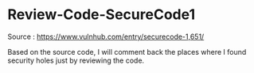 # Review-Code-SecureCode1
Source : https://www.vulnhub.com/entry/securecode-1,651/


Based on the source code, I will comment back the places where I found security holes just by reviewing the code.
